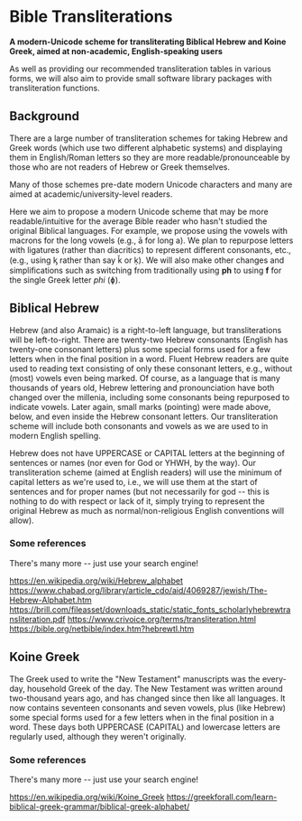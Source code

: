 # Bible Transliterations

**A modern-Unicode scheme for transliterating Biblical Hebrew and Koine Greek, aimed at non-academic, English-speaking users**

As well as providing our recommended transliteration tables in various forms,
we will also aim to provide
small software library packages with transliteration functions.

## Background

There are a large number of transliteration schemes for taking Hebrew and Greek words
(which use two different alphabetic systems)
and displaying them in English/Roman letters so they are more readable/pronounceable
by those who are not readers of Hebrew or Greek themselves.

Many of those schemes pre-date modern Unicode characters and
many are aimed at academic/university-level readers.

Here we aim to propose a modern Unicode scheme that may be
more readable/intuitive for the average Bible reader
who hasn't studied the original Biblical languages.
For example, we propose using the vowels with macrons
for the long vowels (e.g., ā for long a).
We plan to repurpose letters with ligatures (rather than diacritics)
to represent different consonants, etc., (e.g., using ᶄ rather than say ǩ or ḳ).
We will also make other changes and simplifications
such as switching from traditionally using **ph** to using **f**
for the single Greek letter _phi_ (ɸ).

## Biblical Hebrew

Hebrew (and also Aramaic) is a right-to-left language,
but transliterations will be left-to-right.
There are twenty-two Hebrew consonants
(English has twenty-one consonant letters)
plus some special forms used for a few letters when in the final position in a word.
Fluent Hebrew readers are quite used to reading text
consisting of only these consonant letters,
e.g., without (most) vowels even being marked.
Of course, as a language that is many thousands of years old,
Hebrew lettering and pronounciation have both changed over the millenia,
including some consonants being repurposed to indicate vowels.
Later again, small marks (pointing) were made above, below, and even inside
the Hebrew consonant letters.
Our transliteration scheme will include both consonants and vowels
as we are used to in modern English spelling.

Hebrew does not have UPPERCASE or CAPITAL letters at the beginning
of sentences or names (nor even for God or YHWH, by the way).
Our transliteration scheme (aimed at English readers)
will use the minimum of capital letters as we're used to,
i.e., we will use them at the start of sentences
and for proper names
(but not necessarily for god -- this is nothing to do with respect or lack of it,
simply trying to represent the original Hebrew as much as normal/non-religious
English conventions will allow).

### Some references

There's many more -- just use your search engine!

https://en.wikipedia.org/wiki/Hebrew_alphabet
https://www.chabad.org/library/article_cdo/aid/4069287/jewish/The-Hebrew-Alphabet.htm
https://brill.com/fileasset/downloads_static/static_fonts_scholarlyhebrewtransliteration.pdf
https://www.crivoice.org/terms/transliteration.html
https://bible.org/netbible/index.htm?hebrewtl.htm

## Koine Greek

The Greek used to write the "New Testament" manuscripts
was the every-day, household Greek of the day.
The New Testament was written around two-thousand years ago,
and has changed since then like all languages.
It now contains seventeen consonants and seven vowels,
plus (like Hebrew) some special forms used for a few letters when in the final position in a word.
These days both UPPERCASE (CAPITAL) and lowercase letters
are regularly used, although they weren't originally.

### Some references

There's many more -- just use your search engine!

https://en.wikipedia.org/wiki/Koine_Greek
https://greekforall.com/learn-biblical-greek-grammar/biblical-greek-alphabet/
